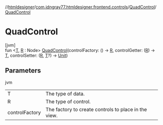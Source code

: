 //[htmldesigner](../../../index.md)/[com.jdngray77.htmldesigner.frontend.controls](../index.md)/[QuadControl](index.md)/[QuadControl](-quad-control.md)

# QuadControl

[jvm]\
fun &lt;[T](index.md), [R](index.md) : Node&gt; [QuadControl](-quad-control.md)(controlFactory: () -&gt; [R](index.md), controlGetter: ([R](index.md)) -&gt; [T](index.md), controlSetter: ([R](index.md), [T](index.md)?) -&gt; [Unit](https://kotlinlang.org/api/latest/jvm/stdlib/kotlin/-unit/index.html))

## Parameters

jvm

| | |
|---|---|
| T | The type of data. |
| R | The type of control. |
| controlFactory | The factory to create controls to place in the view. |

